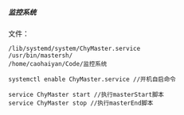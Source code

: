 ##### 监控系统

文件：

```
/lib/systemd/system/ChyMaster.service
/usr/bin/mastersh/
/home/caohaiyan/Code/监控系统
```

```
systemctl enable ChyMaster.service //开机自启命令
```

```
service ChyMaster start //执行masterStart脚本
service ChyMaster stop //执行masterEnd脚本
```

